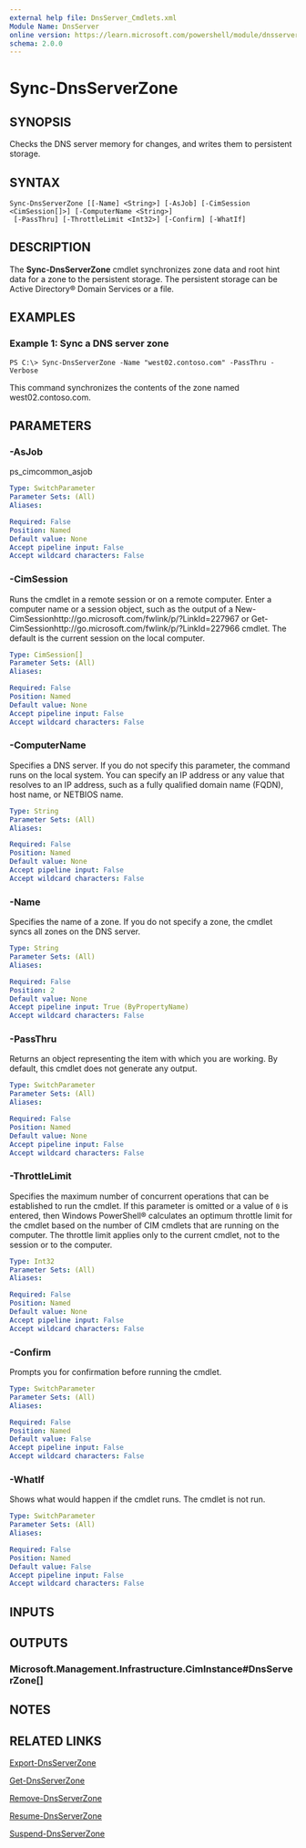 ```yaml
---
external help file: DnsServer_Cmdlets.xml
Module Name: DnsServer
online version: https://learn.microsoft.com/powershell/module/dnsserver/sync-dnsserverzone?view=windowsserver2012-ps&wt.mc_id=ps-gethelp
schema: 2.0.0
---
```


# Sync-DnsServerZone

## SYNOPSIS
Checks the DNS server memory for changes, and writes them to persistent storage.

## SYNTAX

```
Sync-DnsServerZone [[-Name] <String>] [-AsJob] [-CimSession <CimSession[]>] [-ComputerName <String>]
 [-PassThru] [-ThrottleLimit <Int32>] [-Confirm] [-WhatIf]
```

## DESCRIPTION
The **Sync-DnsServerZone** cmdlet synchronizes zone data and root hint data for a zone to the persistent storage.
The persistent storage can be Active Directory® Domain Services or a file.

## EXAMPLES

### Example 1: Sync a DNS server zone
```
PS C:\> Sync-DnsServerZone -Name "west02.contoso.com" -PassThru -Verbose
```

This command synchronizes the contents of the zone named west02.contoso.com.

## PARAMETERS

### -AsJob
ps_cimcommon_asjob

```yaml
Type: SwitchParameter
Parameter Sets: (All)
Aliases: 

Required: False
Position: Named
Default value: None
Accept pipeline input: False
Accept wildcard characters: False
```

### -CimSession
Runs the cmdlet in a remote session or on a remote computer.
Enter a computer name or a session object, such as the output of a New-CimSessionhttp://go.microsoft.com/fwlink/p/?LinkId=227967 or Get-CimSessionhttp://go.microsoft.com/fwlink/p/?LinkId=227966 cmdlet.
The default is the current session on the local computer.

```yaml
Type: CimSession[]
Parameter Sets: (All)
Aliases: 

Required: False
Position: Named
Default value: None
Accept pipeline input: False
Accept wildcard characters: False
```

### -ComputerName
Specifies a DNS server.
If you do not specify this parameter, the command runs on the local system.
You can specify an IP address or any value that resolves to an IP address, such as a fully qualified domain name (FQDN), host name, or NETBIOS name.

```yaml
Type: String
Parameter Sets: (All)
Aliases: 

Required: False
Position: Named
Default value: None
Accept pipeline input: False
Accept wildcard characters: False
```

### -Name
Specifies the name of a zone.
If you do not specify a zone, the cmdlet syncs all zones on the DNS server.

```yaml
Type: String
Parameter Sets: (All)
Aliases: 

Required: False
Position: 2
Default value: None
Accept pipeline input: True (ByPropertyName)
Accept wildcard characters: False
```

### -PassThru
Returns an object representing the item with which you are working.
By default, this cmdlet does not generate any output.

```yaml
Type: SwitchParameter
Parameter Sets: (All)
Aliases: 

Required: False
Position: Named
Default value: None
Accept pipeline input: False
Accept wildcard characters: False
```

### -ThrottleLimit
Specifies the maximum number of concurrent operations that can be established to run the cmdlet.
If this parameter is omitted or a value of `0` is entered, then Windows PowerShell® calculates an optimum throttle limit for the cmdlet based on the number of CIM cmdlets that are running on the computer.
The throttle limit applies only to the current cmdlet, not to the session or to the computer.

```yaml
Type: Int32
Parameter Sets: (All)
Aliases: 

Required: False
Position: Named
Default value: None
Accept pipeline input: False
Accept wildcard characters: False
```

### -Confirm
Prompts you for confirmation before running the cmdlet.

```yaml
Type: SwitchParameter
Parameter Sets: (All)
Aliases: 

Required: False
Position: Named
Default value: False
Accept pipeline input: False
Accept wildcard characters: False
```

### -WhatIf
Shows what would happen if the cmdlet runs.
The cmdlet is not run.

```yaml
Type: SwitchParameter
Parameter Sets: (All)
Aliases: 

Required: False
Position: Named
Default value: False
Accept pipeline input: False
Accept wildcard characters: False
```

## INPUTS

## OUTPUTS

### Microsoft.Management.Infrastructure.CimInstance#DnsServerZone[]

## NOTES

## RELATED LINKS

[Export-DnsServerZone](./Export-DnsServerZone.md)

[Get-DnsServerZone](./Get-DnsServerZone.md)

[Remove-DnsServerZone](./Remove-DnsServerZone.md)

[Resume-DnsServerZone](./Resume-DnsServerZone.md)

[Suspend-DnsServerZone](./Suspend-DnsServerZone.md)

